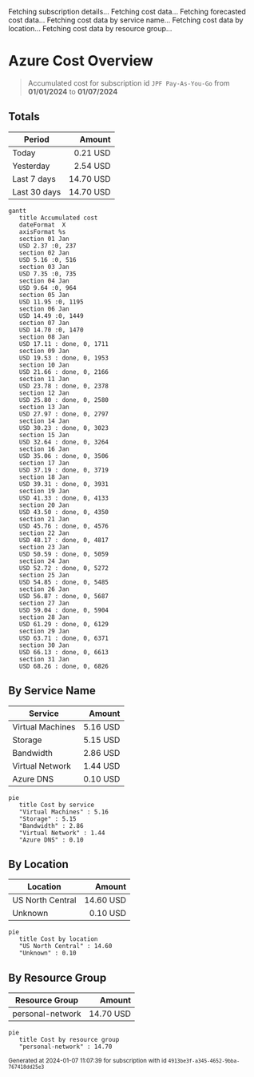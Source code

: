 Fetching subscription details...
Fetching cost data...
Fetching forecasted cost data...
Fetching cost data by service name...
Fetching cost data by location...
Fetching cost data by resource group...
# Azure Cost Overview

> Accumulated cost for subscription id `JPF Pay-As-You-Go` from **01/01/2024** to **01/07/2024**

## Totals

|Period|Amount|
|---|---:|
|Today|0.21 USD|
|Yesterday|2.54 USD|
|Last 7 days|14.70 USD|
|Last 30 days|14.70 USD|

```mermaid
gantt
   title Accumulated cost
   dateFormat  X
   axisFormat %s
   section 01 Jan
   USD 2.37 :0, 237
   section 02 Jan
   USD 5.16 :0, 516
   section 03 Jan
   USD 7.35 :0, 735
   section 04 Jan
   USD 9.64 :0, 964
   section 05 Jan
   USD 11.95 :0, 1195
   section 06 Jan
   USD 14.49 :0, 1449
   section 07 Jan
   USD 14.70 :0, 1470
   section 08 Jan
   USD 17.11 : done, 0, 1711
   section 09 Jan
   USD 19.53 : done, 0, 1953
   section 10 Jan
   USD 21.66 : done, 0, 2166
   section 11 Jan
   USD 23.78 : done, 0, 2378
   section 12 Jan
   USD 25.80 : done, 0, 2580
   section 13 Jan
   USD 27.97 : done, 0, 2797
   section 14 Jan
   USD 30.23 : done, 0, 3023
   section 15 Jan
   USD 32.64 : done, 0, 3264
   section 16 Jan
   USD 35.06 : done, 0, 3506
   section 17 Jan
   USD 37.19 : done, 0, 3719
   section 18 Jan
   USD 39.31 : done, 0, 3931
   section 19 Jan
   USD 41.33 : done, 0, 4133
   section 20 Jan
   USD 43.50 : done, 0, 4350
   section 21 Jan
   USD 45.76 : done, 0, 4576
   section 22 Jan
   USD 48.17 : done, 0, 4817
   section 23 Jan
   USD 50.59 : done, 0, 5059
   section 24 Jan
   USD 52.72 : done, 0, 5272
   section 25 Jan
   USD 54.85 : done, 0, 5485
   section 26 Jan
   USD 56.87 : done, 0, 5687
   section 27 Jan
   USD 59.04 : done, 0, 5904
   section 28 Jan
   USD 61.29 : done, 0, 6129
   section 29 Jan
   USD 63.71 : done, 0, 6371
   section 30 Jan
   USD 66.13 : done, 0, 6613
   section 31 Jan
   USD 68.26 : done, 0, 6826
```

## By Service Name

|Service|Amount|
|---|---:|
|Virtual Machines|5.16 USD|
|Storage|5.15 USD|
|Bandwidth|2.86 USD|
|Virtual Network|1.44 USD|
|Azure DNS|0.10 USD|

```mermaid
pie
   title Cost by service
   "Virtual Machines" : 5.16
   "Storage" : 5.15
   "Bandwidth" : 2.86
   "Virtual Network" : 1.44
   "Azure DNS" : 0.10
```

## By Location

|Location|Amount|
|---|---:|
|US North Central|14.60 USD|
|Unknown|0.10 USD|

```mermaid
pie
   title Cost by location
   "US North Central" : 14.60
   "Unknown" : 0.10
```

## By Resource Group

|Resource Group|Amount|
|---|---:|
|personal-network|14.70 USD|

```mermaid
pie
   title Cost by resource group
   "personal-network" : 14.70
```

<sup>Generated at 2024-01-07 11:07:39 for subscription with id `4913be3f-a345-4652-9bba-767418dd25e3`</sup>
